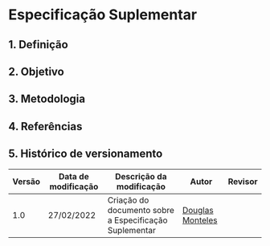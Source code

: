 # Especificação Suplementar

## 1. Definição

## 2. Objetivo

## 3. Metodologia

## 4. Referências

## 5. Histórico de versionamento

|Versão|Data de modificação|Descrição da modificação|Autor| Revisor|
|-|-|-|-|-|
|1.0|27/02/2022|Criação do documento sobre a Especificação Suplementar|[Douglas Monteles](https://github.com/douglasmonteles)||